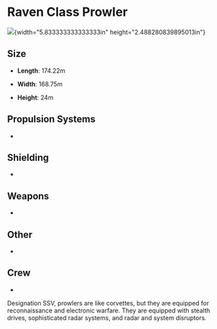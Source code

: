 Raven Class Prowler
===================

![](media/image1.jpg){width="5.833333333333333in"
height="2.488280839895013in"}

Size
----

-   **Length**: 174.22m

-   **Width**: 168.75m

-   **Height**: 24m

Propulsion Systems
------------------

-   

Shielding
---------

-   

Weapons
-------

-   

Other
-----

-   

Crew
----

-   

Designation SSV, prowlers are like corvettes, but they are equipped for
reconnaissance and electronic warfare. They are equipped with stealth
drives, sophisticated radar systems, and radar and system disruptors.
